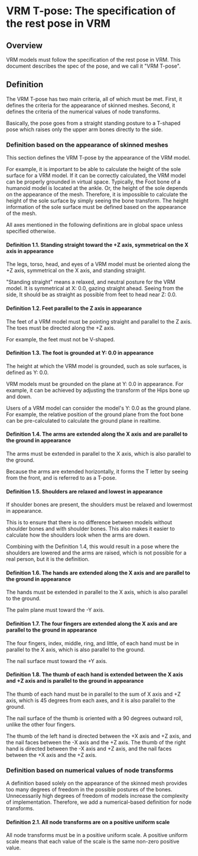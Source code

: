 # VRM T-pose: The specification of the rest pose in VRM

## Overview

VRM models must follow the specification of the rest pose in VRM.
This document describes the spec of the pose, and we call it "VRM T-pose".

## Definition

The VRM T-pose has two main criteria, all of which must be met.
First, it defines the criteria for the appearance of skinned meshes.
Second, it defines the criteria of the numerical values of node transforms.

Basically, the pose goes from a straight standing posture to a T-shaped pose which raises only the upper arm bones directly to the side.

### Definition based on the appearance of skinned meshes

This section defines the VRM T-pose by the appearance of the VRM model.

For example, it is important to be able to calculate the height of the sole surface for a VRM model.
If it can be correctly calculated, the VRM model can be properly grounded in virtual space.
Typically, the Foot bone of a humanoid model is located at the ankle.
Or, the height of the sole depends on the appearance of the mesh.
Therefore, it is impossible to calculate the height of the sole surface by simply seeing the bone transform.
The height information of the sole surface must be defined based on the appearance of the mesh.

All axes mentioned in the following definitions are in global space unless specified otherwise.

#### Definition 1.1. Standing straight toward the +Z axis, symmetrical on the X axis in appearance

The legs, torso, head, and eyes of a VRM model must be oriented along the +Z axis, symmetrical on the X axis, and standing straight.

"Standing straight" means a relaxed, and neutral posture for the VRM model.
It is symmetrical at X: 0.0, gazing straight ahead.
Seeing from the side, It should be as straight as possible from feet to head near Z: 0.0.

#### Definition 1.2. Feet parallel to the Z axis in appearance

The feet of a VRM model must be pointing straight and parallel to the Z axis.
The toes must be directed along the +Z axis.

For example, the feet must not be V-shaped.

#### Definition 1.3. The foot is grounded at Y: 0.0 in appearance

The height at which the VRM model is grounded, such as sole surfaces, is defined as Y: 0.0.

VRM models must be grounded on the plane at Y: 0.0 in appearance.
For example, it can be achieved by adjusting the transform of the Hips bone up and down.

Users of a VRM model can consider the model's Y: 0.0 as the ground plane.
For example, the relative position of the ground plane from the foot bone can be pre-calculated to calculate the ground plane in realtime.

#### Definition 1.4. The arms are extended along the X axis and are parallel to the ground in appearance

The arms must be extended in parallel to the X axis, which is also parallel to the ground.

Because the arms are extended horizontally, it forms the T letter by seeing from the front, and is referred to as a T-pose.

#### Definition 1.5. Shoulders are relaxed and lowest in appearance

If shoulder bones are present, the shoulders must be relaxed and lowermost in appearance.

This is to ensure that there is no difference between models without shoulder bones and with shoulder bones.
This also makes it easier to calculate how the shoulders look when the arms are down.

Combining with the Definition 1.4, this would result in a pose where the shoulders are lowered and the arms are raised, which is not possible for a real person, but it is the definition.

#### Definition 1.6. The hands are extended along the X axis and are parallel to the ground in appearance

The hands must be extended in parallel to the X axis, which is also parallel to the ground.

The palm plane must toward the -Y axis.

#### Definition 1.7. The four fingers are extended along the X axis and are parallel to the ground in appearance

The four fingers, index, middle, ring, and little, of each hand must be in parallel to the X axis, which is also parallel to the ground.

The nail surface must toward the +Y axis.

#### Definition 1.8. The thumb of each hand is extended between the X axis and +Z axis and is parallel to the ground in appearance

The thumb of each hand must be in parallel to the sum of X axis and +Z axis, which is 45 degrees from each axes, and it is also parallel to the ground.

The nail surface of the thumb is oriented with a 90 degrees outward roll, unlike the other four fingers.

The thumb of the left hand is directed between the +X axis and +Z axis, and the nail faces between the -X axis and the +Z axis.
The thumb of the right hand is directed between the -X axis and +Z axis, and the nail faces between the +X axis and the +Z axis.

### Definition based on numerical values of node transforms

A definition based solely on the appearance of the skinned mesh provides too many degrees of freedom in the possible postures of the bones.
Unnecessarily high degrees of freedom of models increase the complexity of implementation.
Therefore, we add a numerical-based definition for node transforms.

#### Definition 2.1. All node transforms are on a positive uniform scale

All node transforms must be in a positive uniform scale.
A positive uniform scale means that each value of the scale is the same non-zero positive value.
